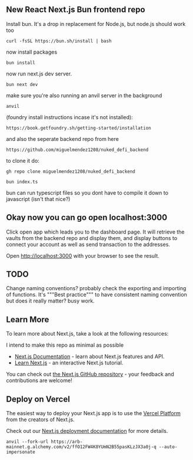 ## New React Next.js Bun frontend repo
Install bun. It's a drop in replacement for Node.js, but node.js should work too
```
curl -fsSL https://bun.sh/install | bash
```
now install packages
```
bun install
```
now run next.js dev server.
```
bun next dev
```
make sure you're also running an anvil server in the background
```
anvil
```
(foundry install instructions incase it's not installed): 
```
https://book.getfoundry.sh/getting-started/installation
```
and also the seperate backend repo from here
```
https://github.com/miguelmendez1208/nuked_defi_backend
```
to clone it do:
```
gh repo clone miguelmendez1208/nuked_defi_backend
```
```
bun index.ts
```
bun can run typescript files so you dont have to compile it down to javascript (isn't that nice?)
## Okay now you can go open localhost:3000
Click open app which leads you to the dashboard page.
It will retrieve the vaults from the backend repo and display them, and display buttons to connect your account as well as send transaction to the addresses.

Open [http://localhost:3000](http://localhost:3000) with your browser to see the result.

## TODO
Change naming conventions? probably check the exporting and importing of functions. It's """Best practice""" to have consistent naming convention but does it really matter? busy work.

## Learn More

To learn more about Next.js, take a look at the following resources:

I intend to make this repo as minimal as possible

- [Next.js Documentation](https://nextjs.org/docs) - learn about Next.js features and API.
- [Learn Next.js](https://nextjs.org/learn) - an interactive Next.js tutorial.

You can check out [the Next.js GitHub repository](https://github.com/vercel/next.js/) - your feedback and contributions are welcome!

## Deploy on Vercel

The easiest way to deploy your Next.js app is to use the [Vercel Platform](https://vercel.com/new?utm_medium=default-template&filter=next.js&utm_source=create-next-app&utm_campaign=create-next-app-readme) from the creators of Next.js.

Check out our [Next.js deployment documentation](https://nextjs.org/docs/deployment) for more details.

```
anvil --fork-url https://arb-mainnet.g.alchemy.com/v2/ffO12FW4K0YUmN2B55pasKLzJX3a0j-q --auto-impersonate
```